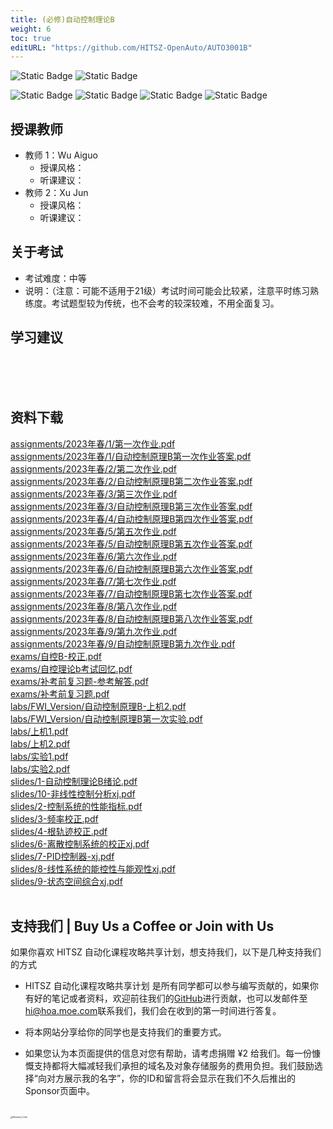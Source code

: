 ```yaml
---
title: (必修)自动控制理论B
weight: 6
toc: true
editURL: "https://github.com/HITSZ-OpenAuto/AUTO3001B"
---
```


![Static Badge](https://img.shields.io/badge/%E8%80%83%E8%AF%95%E8%AF%BE-red)  ![Static Badge](https://img.shields.io/badge/%E5%AD%A6%E5%88%86-5-moccasin)

![Static Badge](https://img.shields.io/badge/%E6%88%90%E7%BB%A9%E6%9E%84%E6%88%90-gold)  ![Static Badge](https://img.shields.io/badge/作业未知%25-wheat)  ![Static Badge](https://img.shields.io/badge/实验未知%25-wheat)  ![Static Badge](https://img.shields.io/badge/考试%25-wheat)


## 授课教师

- 教师 1：Wu Aiguo
  - 授课风格：
  - 听课建议：
- 教师 2：Xu Jun
  - 授课风格：
  - 听课建议：
## 关于考试

- 考试难度：中等
- 说明：（注意：可能不适用于21级）考试时间可能会比较紧，注意平时练习熟练度。考试题型较为传统，也不会考的较深较难，不用全面复习。

## 学习建议
<br>
<br>
<br>


## 资料下载

<a href="https://gh.hoa.moe/github.com/HITSZ-OpenAuto/AUTO3001B/raw/main/assignments/2023%E5%B9%B4%E6%98%A5/1/%E7%AC%AC%E4%B8%80%E6%AC%A1%E4%BD%9C%E4%B8%9A.pdf">assignments/2023年春/1/第一次作业.pdf</a>
<br>
<a href="https://gh.hoa.moe/github.com/HITSZ-OpenAuto/AUTO3001B/raw/main/assignments/2023%E5%B9%B4%E6%98%A5/1/%E8%87%AA%E5%8A%A8%E6%8E%A7%E5%88%B6%E5%8E%9F%E7%90%86B%E7%AC%AC%E4%B8%80%E6%AC%A1%E4%BD%9C%E4%B8%9A%E7%AD%94%E6%A1%88.pdf">assignments/2023年春/1/自动控制原理B第一次作业答案.pdf</a>
<br>
<a href="https://gh.hoa.moe/github.com/HITSZ-OpenAuto/AUTO3001B/raw/main/assignments/2023%E5%B9%B4%E6%98%A5/2/%E7%AC%AC%E4%BA%8C%E6%AC%A1%E4%BD%9C%E4%B8%9A.pdf">assignments/2023年春/2/第二次作业.pdf</a>
<br>
<a href="https://gh.hoa.moe/github.com/HITSZ-OpenAuto/AUTO3001B/raw/main/assignments/2023%E5%B9%B4%E6%98%A5/2/%E8%87%AA%E5%8A%A8%E6%8E%A7%E5%88%B6%E5%8E%9F%E7%90%86B%E7%AC%AC%E4%BA%8C%E6%AC%A1%E4%BD%9C%E4%B8%9A%E7%AD%94%E6%A1%88.pdf">assignments/2023年春/2/自动控制原理B第二次作业答案.pdf</a>
<br>
<a href="https://gh.hoa.moe/github.com/HITSZ-OpenAuto/AUTO3001B/raw/main/assignments/2023%E5%B9%B4%E6%98%A5/3/%E7%AC%AC%E4%B8%89%E6%AC%A1%E4%BD%9C%E4%B8%9A.pdf">assignments/2023年春/3/第三次作业.pdf</a>
<br>
<a href="https://gh.hoa.moe/github.com/HITSZ-OpenAuto/AUTO3001B/raw/main/assignments/2023%E5%B9%B4%E6%98%A5/3/%E8%87%AA%E5%8A%A8%E6%8E%A7%E5%88%B6%E5%8E%9F%E7%90%86B%E7%AC%AC%E4%B8%89%E6%AC%A1%E4%BD%9C%E4%B8%9A%E7%AD%94%E6%A1%88.pdf">assignments/2023年春/3/自动控制原理B第三次作业答案.pdf</a>
<br>
<a href="https://gh.hoa.moe/github.com/HITSZ-OpenAuto/AUTO3001B/raw/main/assignments/2023%E5%B9%B4%E6%98%A5/4/%E8%87%AA%E5%8A%A8%E6%8E%A7%E5%88%B6%E5%8E%9F%E7%90%86B%E7%AC%AC%E5%9B%9B%E6%AC%A1%E4%BD%9C%E4%B8%9A%E7%AD%94%E6%A1%88.pdf">assignments/2023年春/4/自动控制原理B第四次作业答案.pdf</a>
<br>
<a href="https://gh.hoa.moe/github.com/HITSZ-OpenAuto/AUTO3001B/raw/main/assignments/2023%E5%B9%B4%E6%98%A5/5/%E7%AC%AC%E4%BA%94%E6%AC%A1%E4%BD%9C%E4%B8%9A.pdf">assignments/2023年春/5/第五次作业.pdf</a>
<br>
<a href="https://gh.hoa.moe/github.com/HITSZ-OpenAuto/AUTO3001B/raw/main/assignments/2023%E5%B9%B4%E6%98%A5/5/%E8%87%AA%E5%8A%A8%E6%8E%A7%E5%88%B6%E5%8E%9F%E7%90%86B%E7%AC%AC%E4%BA%94%E6%AC%A1%E4%BD%9C%E4%B8%9A%E7%AD%94%E6%A1%88.pdf">assignments/2023年春/5/自动控制原理B第五次作业答案.pdf</a>
<br>
<a href="https://gh.hoa.moe/github.com/HITSZ-OpenAuto/AUTO3001B/raw/main/assignments/2023%E5%B9%B4%E6%98%A5/6/%E7%AC%AC%E5%85%AD%E6%AC%A1%E4%BD%9C%E4%B8%9A.pdf">assignments/2023年春/6/第六次作业.pdf</a>
<br>
<a href="https://gh.hoa.moe/github.com/HITSZ-OpenAuto/AUTO3001B/raw/main/assignments/2023%E5%B9%B4%E6%98%A5/6/%E8%87%AA%E5%8A%A8%E6%8E%A7%E5%88%B6%E5%8E%9F%E7%90%86B%E7%AC%AC%E5%85%AD%E6%AC%A1%E4%BD%9C%E4%B8%9A%E7%AD%94%E6%A1%88.pdf">assignments/2023年春/6/自动控制原理B第六次作业答案.pdf</a>
<br>
<a href="https://gh.hoa.moe/github.com/HITSZ-OpenAuto/AUTO3001B/raw/main/assignments/2023%E5%B9%B4%E6%98%A5/7/%E7%AC%AC%E4%B8%83%E6%AC%A1%E4%BD%9C%E4%B8%9A.pdf">assignments/2023年春/7/第七次作业.pdf</a>
<br>
<a href="https://gh.hoa.moe/github.com/HITSZ-OpenAuto/AUTO3001B/raw/main/assignments/2023%E5%B9%B4%E6%98%A5/7/%E8%87%AA%E5%8A%A8%E6%8E%A7%E5%88%B6%E5%8E%9F%E7%90%86B%E7%AC%AC%E4%B8%83%E6%AC%A1%E4%BD%9C%E4%B8%9A%E7%AD%94%E6%A1%88.pdf">assignments/2023年春/7/自动控制原理B第七次作业答案.pdf</a>
<br>
<a href="https://gh.hoa.moe/github.com/HITSZ-OpenAuto/AUTO3001B/raw/main/assignments/2023%E5%B9%B4%E6%98%A5/8/%E7%AC%AC%E5%85%AB%E6%AC%A1%E4%BD%9C%E4%B8%9A.pdf">assignments/2023年春/8/第八次作业.pdf</a>
<br>
<a href="https://gh.hoa.moe/github.com/HITSZ-OpenAuto/AUTO3001B/raw/main/assignments/2023%E5%B9%B4%E6%98%A5/8/%E8%87%AA%E5%8A%A8%E6%8E%A7%E5%88%B6%E5%8E%9F%E7%90%86B%E7%AC%AC%E5%85%AB%E6%AC%A1%E4%BD%9C%E4%B8%9A%E7%AD%94%E6%A1%88.pdf">assignments/2023年春/8/自动控制原理B第八次作业答案.pdf</a>
<br>
<a href="https://gh.hoa.moe/github.com/HITSZ-OpenAuto/AUTO3001B/raw/main/assignments/2023%E5%B9%B4%E6%98%A5/9/%E7%AC%AC%E4%B9%9D%E6%AC%A1%E4%BD%9C%E4%B8%9A.pdf">assignments/2023年春/9/第九次作业.pdf</a>
<br>
<a href="https://gh.hoa.moe/github.com/HITSZ-OpenAuto/AUTO3001B/raw/main/assignments/2023%E5%B9%B4%E6%98%A5/9/%E8%87%AA%E5%8A%A8%E6%8E%A7%E5%88%B6%E5%8E%9F%E7%90%86B%E7%AC%AC%E4%B9%9D%E6%AC%A1%E4%BD%9C%E4%B8%9A.pdf">assignments/2023年春/9/自动控制原理B第九次作业.pdf</a>
<br>
<a href="https://gh.hoa.moe/github.com/HITSZ-OpenAuto/AUTO3001B/raw/main/exams/%E8%87%AA%E6%8E%A7B-%E6%A0%A1%E6%AD%A3.pdf">exams/自控B-校正.pdf</a>
<br>
<a href="https://gh.hoa.moe/github.com/HITSZ-OpenAuto/AUTO3001B/raw/main/exams/%E8%87%AA%E6%8E%A7%E7%90%86%E8%AE%BAb%E8%80%83%E8%AF%95%E5%9B%9E%E5%BF%86.pdf">exams/自控理论b考试回忆.pdf</a>
<br>
<a href="https://gh.hoa.moe/github.com/HITSZ-OpenAuto/AUTO3001B/raw/main/exams/%E8%A1%A5%E8%80%83%E5%89%8D%E5%A4%8D%E4%B9%A0%E9%A2%98-%E5%8F%82%E8%80%83%E8%A7%A3%E7%AD%94.pdf">exams/补考前复习题-参考解答.pdf</a>
<br>
<a href="https://gh.hoa.moe/github.com/HITSZ-OpenAuto/AUTO3001B/raw/main/exams/%E8%A1%A5%E8%80%83%E5%89%8D%E5%A4%8D%E4%B9%A0%E9%A2%98.pdf">exams/补考前复习题.pdf</a>
<br>
<a href="https://gh.hoa.moe/github.com/HITSZ-OpenAuto/AUTO3001B/raw/main/labs/FWI_Version/%E8%87%AA%E5%8A%A8%E6%8E%A7%E5%88%B6%E5%8E%9F%E7%90%86B-%E4%B8%8A%E6%9C%BA2.pdf">labs/FWI_Version/自动控制原理B-上机2.pdf</a>
<br>
<a href="https://gh.hoa.moe/github.com/HITSZ-OpenAuto/AUTO3001B/raw/main/labs/FWI_Version/%E8%87%AA%E5%8A%A8%E6%8E%A7%E5%88%B6%E5%8E%9F%E7%90%86B%E7%AC%AC%E4%B8%80%E6%AC%A1%E5%AE%9E%E9%AA%8C.pdf">labs/FWI_Version/自动控制原理B第一次实验.pdf</a>
<br>
<a href="https://gh.hoa.moe/github.com/HITSZ-OpenAuto/AUTO3001B/raw/main/labs/%E4%B8%8A%E6%9C%BA1.pdf">labs/上机1.pdf</a>
<br>
<a href="https://gh.hoa.moe/github.com/HITSZ-OpenAuto/AUTO3001B/raw/main/labs/%E4%B8%8A%E6%9C%BA2.pdf">labs/上机2.pdf</a>
<br>
<a href="https://gh.hoa.moe/github.com/HITSZ-OpenAuto/AUTO3001B/raw/main/labs/%E5%AE%9E%E9%AA%8C1.pdf">labs/实验1.pdf</a>
<br>
<a href="https://gh.hoa.moe/github.com/HITSZ-OpenAuto/AUTO3001B/raw/main/labs/%E5%AE%9E%E9%AA%8C2.pdf">labs/实验2.pdf</a>
<br>
<a href="https://gh.hoa.moe/github.com/HITSZ-OpenAuto/AUTO3001B/raw/main/slides/1-%E8%87%AA%E5%8A%A8%E6%8E%A7%E5%88%B6%E7%90%86%E8%AE%BAB%E7%BB%AA%E8%AE%BA.pdf">slides/1-自动控制理论B绪论.pdf</a>
<br>
<a href="https://gh.hoa.moe/github.com/HITSZ-OpenAuto/AUTO3001B/raw/main/slides/10-%E9%9D%9E%E7%BA%BF%E6%80%A7%E6%8E%A7%E5%88%B6%E5%88%86%E6%9E%90xj.pdf">slides/10-非线性控制分析xj.pdf</a>
<br>
<a href="https://gh.hoa.moe/github.com/HITSZ-OpenAuto/AUTO3001B/raw/main/slides/2-%E6%8E%A7%E5%88%B6%E7%B3%BB%E7%BB%9F%E7%9A%84%E6%80%A7%E8%83%BD%E6%8C%87%E6%A0%87.pdf">slides/2-控制系统的性能指标.pdf</a>
<br>
<a href="https://gh.hoa.moe/github.com/HITSZ-OpenAuto/AUTO3001B/raw/main/slides/3-%E9%A2%91%E7%8E%87%E6%A0%A1%E6%AD%A3.pdf">slides/3-频率校正.pdf</a>
<br>
<a href="https://gh.hoa.moe/github.com/HITSZ-OpenAuto/AUTO3001B/raw/main/slides/4-%E6%A0%B9%E8%BD%A8%E8%BF%B9%E6%A0%A1%E6%AD%A3.pdf">slides/4-根轨迹校正.pdf</a>
<br>
<a href="https://gh.hoa.moe/github.com/HITSZ-OpenAuto/AUTO3001B/raw/main/slides/6-%E7%A6%BB%E6%95%A3%E6%8E%A7%E5%88%B6%E7%B3%BB%E7%BB%9F%E7%9A%84%E6%A0%A1%E6%AD%A3xj.pdf">slides/6-离散控制系统的校正xj.pdf</a>
<br>
<a href="https://gh.hoa.moe/github.com/HITSZ-OpenAuto/AUTO3001B/raw/main/slides/7-PID%E6%8E%A7%E5%88%B6%E5%99%A8-xj.pdf">slides/7-PID控制器-xj.pdf</a>
<br>
<a href="https://gh.hoa.moe/github.com/HITSZ-OpenAuto/AUTO3001B/raw/main/slides/8-%E7%BA%BF%E6%80%A7%E7%B3%BB%E7%BB%9F%E7%9A%84%E8%83%BD%E6%8E%A7%E6%80%A7%E4%B8%8E%E8%83%BD%E8%A7%82%E6%80%A7xj.pdf">slides/8-线性系统的能控性与能观性xj.pdf</a>
<br>
<a href="https://gh.hoa.moe/github.com/HITSZ-OpenAuto/AUTO3001B/raw/main/slides/9-%E7%8A%B6%E6%80%81%E7%A9%BA%E9%97%B4%E7%BB%BC%E5%90%88xj.pdf">slides/9-状态空间综合xj.pdf</a>
<br>
<br>


## 支持我们 | Buy Us a Coffee or Join with Us

如果你喜欢 HITSZ 自动化课程攻略共享计划，想支持我们，以下是几种支持我们的方式

- HITSZ 自动化课程攻略共享计划 是所有同学都可以参与编写贡献的，如果你有好的笔记或者资料，欢迎前往我们的[GitHub](https://github.com/HITSZ-OpenAuto)进行贡献，也可以发邮件至[hi@hoa.moe.com](mailto:hi@hoa.moe)联系我们，我们会在收到的第一时间进行答复。

- 将本网站分享给你的同学也是支持我们的重要方式。

- 如果您认为本页面提供的信息对您有帮助，请考虑捐赠 ¥2 给我们。每一份慷慨支持都将大幅减轻我们承担的域名及对象存储服务的费用负担。我们鼓励选择“向对方展示我的名字”，你的ID和留言将会显示在我们不久后推出的Sponsor页面中。

<br>
<img src="https://mitcher-1316637614.cos.ap-nanjing.myqcloud.com/hoa/20231112170457.png?imageSlim" alt="Reward_Code" style="zoom:25%; display: block; margin: 0 auto;" />